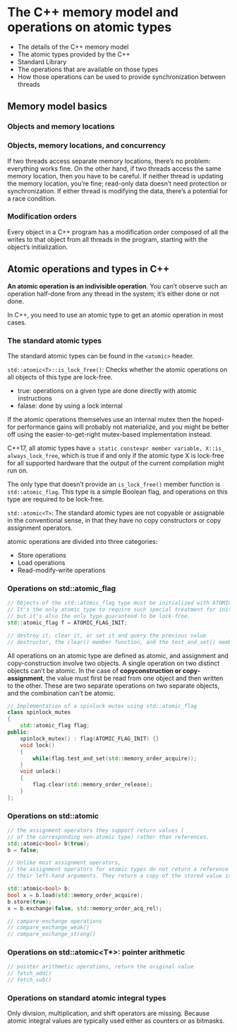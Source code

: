 # The C++ memory model and operations on atomic types

* The details of the C++ memory model
* The atomic types provided by the C++
* Standard Library
* The operations that are available on those types
* How those operations can be used to provide synchronization between threads

## Memory model basics

### Objects and memory locations

### Objects, memory locations, and concurrency

If two threads access separate memory locations, there’s no problem: everything works fine. On the other hand, if two threads access the same memory location, then you have to be careful. If neither thread is updating the memory location, you’re fine; read-only data doesn’t need protection or synchronization. If either thread is modifying the data, there’s a potential for a race condition.

### Modification orders

Every object in a C++ program has a modification order composed of all the writes to that object from all threads in the program, starting with the object’s initialization.

## Atomic operations and types in C++

**An atomic operation is an indivisible operation**. You can’t observe such an operation half-done from any thread in the system; it’s either done or not done.

In C++, you need to use an atomic type to get an atomic operation in most cases.

### The standard atomic types

The standard atomic types can be found in the `<atomic>` header.

`std::atomic<T>::is_lock_free()`: Checks whether the atomic operations on all objects of this type are lock-free.
* true: operations on a given type are done directly with atomic instructions
* falase: done by using a lock internal

If the atomic operations themselves use an internal mutex then the hoped-for performance gains will probably not materialize, and you might be better off using the easier-to-get-right mutex-based implementation instead.

C++17, all atomic types have `a static constexpr member variable, X::is_ always_lock_free`, which is true if and only if the atomic type X is lock-free for all supported hardware that the output of the current compilation might run on.

The only type that doesn’t provide an `is_lock_free()` member function is `std::atomic_flag`. This type is a simple Boolean flag, and operations on this type are required to be lock-free.

`std::atomic<T>`: The standard atomic types are not copyable or assignable in the conventional sense, in that they have no copy constructors or copy assignment operators.

atomic operations are divided into three categories:
* Store operations
* Load operations
* Read-modify-write operations

### Operations on std::atomic_flag

```c++
// Objects of the std::atomic_flag type must be initialized with ATOMIC_FLAG_INIT
// It's the only atomic type to require such special treatment for initialization
// but it's also the only type guaranteed to be lock-free.
std::atomic_flag f = ATOMIC_FLAG_INIT;

// destroy it, clear it, or set it and query the previous value
// destructor, the clear() member function, and the test_and_set() member function
```

All operations on an atomic type are defined as atomic, and assignment and copy-construction involve two objects. A single operation on two distinct objects can’t be atomic. In the case of **copyconstruction or copy-assignment**, the value must first be read from one object and then written to the other. These are two separate operations on two separate objects, and the combination can’t be atomic.

```c++
// Implementation of a spinlock mutex using std::atomic_flag
class spinlock_mutex
{
    std::atomic_flag flag;
public:
    spinlock_mutex() : flag(ATOMIC_FLAG_INIT) {}
    void lock()
    {
        while(flag.test_and_set(std::memory_order_acquire));
    }
    void unlock()
    {
        flag.clear(std::memory_order_release);
    }
};
```

### Operations on std::atomic<bool>

```c++
// the assignment operators they support return values (
// of the corresponding non-atomic type) rather than references.
std::atomic<bool> b(true);
b = false;

// Unlike most assignment operators,
// the assignment operators for atomic types do not return a reference to
// their left-hand arguments. They return a copy of the stored value instead.

std::atomic<bool> b;
bool x = b.load(std::memory_order_acquire);
b.store(true);
x = b.exchange(false, std::memory_order_acq_rel);

// compare-exchange operations
// compare_exchange_weak()
// compare_exchange_strong()
```

### Operations on std::atomic<T*>: pointer arithmetic

```c++
// pointer arithmetic operations, return the original value
// fetch_add()
// fetch_sub()
```

### Operations on standard atomic integral types

Only division, multiplication, and shift operators are missing. Because atomic integral values are typically used either as counters or as bitmasks.